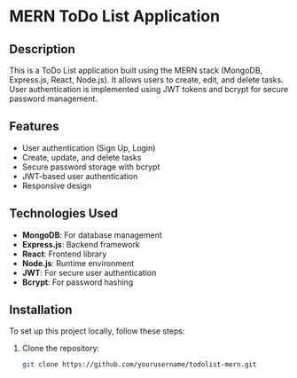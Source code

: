 # MERN ToDo List Application

## Description
This is a ToDo List application built using the MERN stack (MongoDB, Express.js, React, Node.js). It allows users to create, edit, and delete tasks. User authentication is implemented using JWT tokens and bcrypt for secure password management.

## Features
- User authentication (Sign Up, Login)
- Create, update, and delete tasks
- Secure password storage with bcrypt
- JWT-based user authentication
- Responsive design

## Technologies Used
- **MongoDB**: For database management
- **Express.js**: Backend framework
- **React**: Frontend library
- **Node.js**: Runtime environment
- **JWT**: For secure user authentication
- **Bcrypt**: For password hashing

## Installation
To set up this project locally, follow these steps:

1. Clone the repository:
   ```bash
   git clone https://github.com/yourusername/todolist-mern.git
